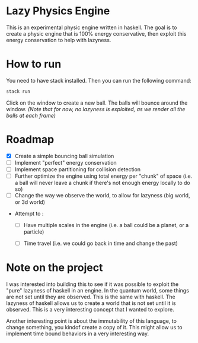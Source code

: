 # Lazy Physics Engine

This is an experimental physic engine written in haskell. The goal is to create a physic engine that is 100% energy conservative, then exploit this energy conservation to help with lazyness.


# How to run

You need to have stack installed. Then you can run the following command:

```bash
stack run
```

Click on the window to create a new ball. The balls will bounce around the window.
*(Note that for now, no lazyness is exploited, as we render all the balls at each frame)*


# Roadmap

- [x] Create a simple bouncing ball simulation
- [ ] Implement "perfect" energy conservation
- [ ] Implement space partitioning for collision detection
- [ ] Further optimize the engine using total energy per "chunk" of space
    (i.e. a ball will never leave a chunk if there's not enough energy locally to do so)
- [ ] Change the way we observe the world, to allow for lazyness (big world, or 3d world)
- Attempt to :
    - [ ] Have multiple scales in the engine (i.e. a ball could be a planet, or a particle)
    - [ ] Time travel (i.e. we could go back in time and change the past)


# Note on the project

I was interested into building this to see if it was possible to exploit the "pure" lazyness of haskell in an engine. In the quantum world, some things are not set until they are observed. This is the same with haskell. The lazyness of haskell allows us to create a world that is not set until it is observed. This is a very interesting concept that I wanted to explore.

Another interesting point is about the immutability of this language, to change something, you kindof create a copy of it. This might allow us to implement time bound behaviors in a very interesting way.
